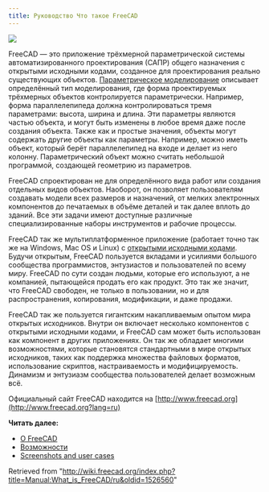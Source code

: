 ```yaml
---
title: Руководство Что такое FreeCAD
---
```


![](/images/FreeCAD_022_example.png)

FreeCAD — это приложение трёхмерной параметрической системы автоматизированного проектирования (САПР) общего назначения с открытыми исходными кодами, созданное для проектирования реально существующих объектов. [Параметрическое моделирование](https://ru.wikipedia.org/wiki/Параметрическое_моделирование) описывает определённый тип моделирования, где форма проектируемых трёхмерных объектов контролируется параметрически. Например, форма параллелепипеда должна контролироваться тремя параметрами: высота, ширина и длина. Эти параметры являются частью объекта, и могут быть изменены в любое время даже после создания объекта. Также как и простые значения, объекты могут содержать другие объекты как параметры. Например, можно иметь объект, который берёт параллелепипед на входе и делает из него колонну. Параметрический объект можно считать небольшой программой, создающей геометрию из параметров.

FreeCAD спроектирован не для определённого вида работ или создания отдельных видов объектов. Наоборот, он позволяет пользователям создавать модели всех размеров и назначений, от мелких электронных компонентов до печатаемых в объёме деталей и так далее вплоть до зданий. Все эти задачи имеют доступные различные специализированные наборы инструментов и рабочие процессы.

FreeCAD так же мультиплатформенное приложение (работает точно так же на Windows, Mac OS и Linux) с [открытыми исходными кодами](http://ru.wikipedia.org/wiki/Открытое_программное_обеспечение). Будучи открытым, FreeCAD пользуется вкладами и усилиями большого сообщества программистов, энтузиастов и пользователей по всему миру. FreeCAD по сути создан людьми, которые его используют, а не компанией, пытающейся продать его как продукт. Это так же значит, что FreeCAD свободен, не только в пользовании, но и для распространения, копирования, модификации, и даже продажи.

FreeCAD так же пользуется гигантским накапливаемым опытом мира открытых исходников. Внутри он включает несколько компонентов с открытыми исходными кодами, и FreeCAD сам может быть использован как компонент в других приложениях. Он так же обладает многими возможностями, которые становятся стандартными в мире открытых исходников, таких как поддержка множества файловых форматов, использование скриптов, настраиваемость и модифицируемость. Динамизм и энтузиазм сообщества пользователей делает возможным всё.

Официальный сайт FreeCAD находится на [http://www.freecad.org](http://www.freecad.org?lang=ru)

**Читать далее:**

- [О FreeCAD](/About_FreeCAD/ru "About FreeCAD/ru")
- [Возможности](/Feature_list/ru "Feature list/ru")
- [Screenshots and user cases](http://forum.freecadweb.org/viewforum.php?f=24)

Retrieved from "<http://wiki.freecad.org/index.php?title=Manual:What_is_FreeCAD/ru&oldid=1526560>"
